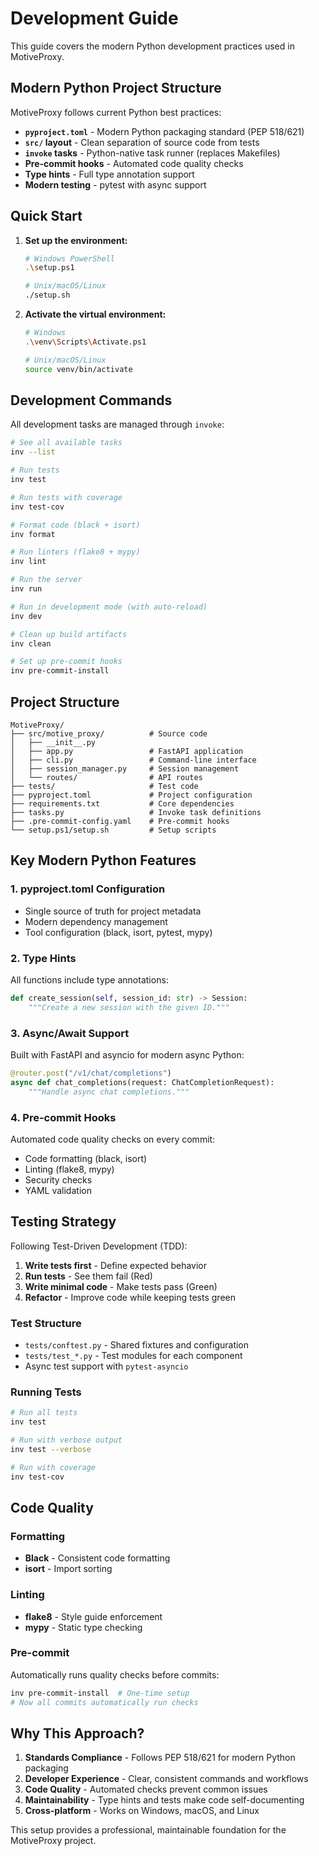 # Development Guide

This guide covers the modern Python development practices used in MotiveProxy.

## Modern Python Project Structure

MotiveProxy follows current Python best practices:

- **`pyproject.toml`** - Modern Python packaging standard (PEP 518/621)
- **`src/` layout** - Clean separation of source code from tests
- **`invoke` tasks** - Python-native task runner (replaces Makefiles)
- **Pre-commit hooks** - Automated code quality checks
- **Type hints** - Full type annotation support
- **Modern testing** - pytest with async support

## Quick Start

1. **Set up the environment:**
   ```bash
   # Windows PowerShell
   .\setup.ps1
   
   # Unix/macOS/Linux
   ./setup.sh
   ```

2. **Activate the virtual environment:**
   ```bash
   # Windows
   .\venv\Scripts\Activate.ps1
   
   # Unix/macOS/Linux
   source venv/bin/activate
   ```

## Development Commands

All development tasks are managed through `invoke`:

```bash
# See all available tasks
inv --list

# Run tests
inv test

# Run tests with coverage
inv test-cov

# Format code (black + isort)
inv format

# Run linters (flake8 + mypy)
inv lint

# Run the server
inv run

# Run in development mode (with auto-reload)
inv dev

# Clean up build artifacts
inv clean

# Set up pre-commit hooks
inv pre-commit-install
```

## Project Structure

```
MotiveProxy/
├── src/motive_proxy/          # Source code
│   ├── __init__.py
│   ├── app.py                 # FastAPI application
│   ├── cli.py                 # Command-line interface
│   ├── session_manager.py     # Session management
│   └── routes/                # API routes
├── tests/                     # Test code
├── pyproject.toml             # Project configuration
├── requirements.txt           # Core dependencies
├── tasks.py                   # Invoke task definitions
├── .pre-commit-config.yaml    # Pre-commit hooks
└── setup.ps1/setup.sh         # Setup scripts
```

## Key Modern Python Features

### 1. pyproject.toml Configuration
- Single source of truth for project metadata
- Modern dependency management
- Tool configuration (black, isort, pytest, mypy)

### 2. Type Hints
All functions include type annotations:
```python
def create_session(self, session_id: str) -> Session:
    """Create a new session with the given ID."""
```

### 3. Async/Await Support
Built with FastAPI and asyncio for modern async Python:
```python
@router.post("/v1/chat/completions")
async def chat_completions(request: ChatCompletionRequest):
    """Handle async chat completions."""
```

### 4. Pre-commit Hooks
Automated code quality checks on every commit:
- Code formatting (black, isort)
- Linting (flake8, mypy)
- Security checks
- YAML validation

## Testing Strategy

Following Test-Driven Development (TDD):

1. **Write tests first** - Define expected behavior
2. **Run tests** - See them fail (Red)
3. **Write minimal code** - Make tests pass (Green)
4. **Refactor** - Improve code while keeping tests green

### Test Structure
- `tests/conftest.py` - Shared fixtures and configuration
- `tests/test_*.py` - Test modules for each component
- Async test support with `pytest-asyncio`

### Running Tests
```bash
# Run all tests
inv test

# Run with verbose output
inv test --verbose

# Run with coverage
inv test-cov
```

## Code Quality

### Formatting
- **Black** - Consistent code formatting
- **isort** - Import sorting

### Linting
- **flake8** - Style guide enforcement
- **mypy** - Static type checking

### Pre-commit
Automatically runs quality checks before commits:
```bash
inv pre-commit-install  # One-time setup
# Now all commits automatically run checks
```

## Why This Approach?

1. **Standards Compliance** - Follows PEP 518/621 for modern Python packaging
2. **Developer Experience** - Clear, consistent commands and workflows
3. **Code Quality** - Automated checks prevent common issues
4. **Maintainability** - Type hints and tests make code self-documenting
5. **Cross-platform** - Works on Windows, macOS, and Linux

This setup provides a professional, maintainable foundation for the MotiveProxy project.
